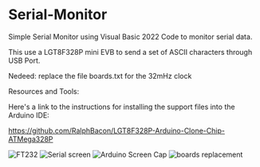 # Serial-Monitor
Simple Serial Monitor using Visual Basic 2022 Code to monitor serial data.

This use a LGT8F328P mini EVB to send a set of ASCII characters through USB Port.

Nedeed: replace the file boards.txt for the 32mHz clock

Resources and Tools:

Here's a link to the instructions for installing the support files into the Arduino IDE:

https://github.com/RalphBacon/LGT8F328P-Arduino-Clone-Chip-ATMega328P

![FT232](https://github.com/JackBerg/Serial-Monitor/assets/66843365/1de466fd-f55b-440e-8f7b-a308edbbf550)
![Serial screen](https://github.com/JackBerg/Serial-Monitor/assets/66843365/dd7f7ca7-d375-449a-aa18-cd9b952383c7)
![Arduino Screen Cap](https://github.com/JackBerg/Serial-Monitor/assets/66843365/ba253432-aea9-4636-b17f-f4f5ecc1e2d8)
![boards replacement](https://github.com/JackBerg/Serial-Monitor/assets/66843365/64ca26a5-50db-4c83-b859-dd6cf4734b4a)

